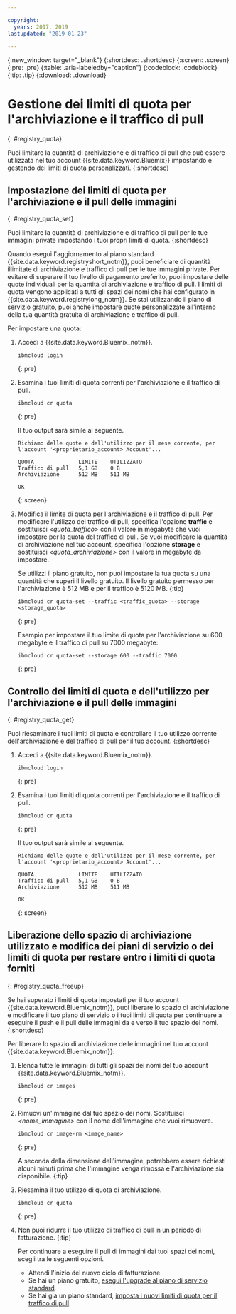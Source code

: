 ```yaml
---

copyright:
  years: 2017, 2019
lastupdated: "2019-01-23"

---
```


{:new_window: target="_blank"}
{:shortdesc: .shortdesc}
{:screen: .screen}
{:pre: .pre}
{:table: .aria-labeledby="caption"}
{:codeblock: .codeblock}
{:tip: .tip}
{:download: .download}

# Gestione dei limiti di quota per l'archiviazione e il traffico di pull
{: #registry_quota}

Puoi limitare la quantità di archiviazione e di traffico di pull che può essere utilizzata nel tuo account {{site.data.keyword.Bluemix}} impostando e gestendo dei limiti
di quota personalizzati.
{:shortdesc}

## Impostazione dei limiti di quota per l'archiviazione e il pull delle immagini
{: #registry_quota_set}

Puoi limitare la quantità di archiviazione e di traffico di pull per le tue immagini private impostando
i tuoi propri limiti di quota.
{:shortdesc}

Quando esegui l'aggiornamento al piano standard {{site.data.keyword.registryshort_notm}},
puoi beneficiare di quantità illimitate di archiviazione e traffico di pull per le tue immagini
private. Per evitare di superare il tuo livello di pagamento preferito, puoi impostare delle quote individuali per la
quantità di archiviazione e traffico di pull. I limiti di quota vengono applicati a tutti gli spazi dei nomi che hai configurato
in {{site.data.keyword.registrylong_notm}}. Se stai utilizzando il piano di
servizio gratuito, puoi anche impostare quote personalizzate all'interno della tua quantità gratuita di archiviazione e traffico di pull.

Per impostare una quota:

1. Accedi a {{site.data.keyword.Bluemix_notm}}.

    ```
    ibmcloud login
    ```
    {: pre}

2. Esamina i tuoi limiti di quota correnti per l'archiviazione e il traffico di pull.

    ```
    ibmcloud cr quota
    ```
    {: pre}

    Il tuo output
sarà simile al seguente.

    ```
    Richiamo delle quote e dell'utilizzo per il mese corrente, per l'account '<proprietario_account> Account'...

    QUOTA              LIMITE    UTILIZZATO
    Traffico di pull   5,1 GB    0 B
    Archiviazione      512 MB    511 MB

    OK
    ```
    {: screen}

3. Modifica il limite di quota per l'archiviazione e il traffico di pull. Per modificare l'utilizzo del traffico di
pull, specifica l'opzione **traffic** e sostituisci
_&lt;quota_traffico&gt;_ con il valore in megabyte che vuoi impostare per la quota del traffico
di pull. Se vuoi modificare la quantità di archiviazione nel tuo account, specifica
l'opzione **storage** e sostituisci _&lt;quota_archiviazione&gt;_ con il
valore in megabyte da impostare.

    Se utilizzi il piano gratuito, non puoi impostare la tua quota su una quantità che superi il livello gratuito. Il livello gratuito permesso per l'archiviazione è 512 MB e per il traffico è 5120 MB.
    {:tip}

    ```
    ibmcloud cr quota-set --traffic <traffic_quota> --storage <storage_quota>
    ```
    {: pre}

    Esempio
per impostare il tuo limite di quota per l'archiviazione su 600 megabyte e il traffico di pull su 7000 megabyte:

    ```
    ibmcloud cr quota-set --storage 600 --traffic 7000
    ```
    {: pre}

## Controllo dei limiti di quota e dell'utilizzo per l'archiviazione e il pull delle immagini
{: #registry_quota_get}

Puoi riesaminare i tuoi limiti di quota e controllare il tuo utilizzo corrente dell'archiviazione e del traffico di pull
per il tuo account.
{:shortdesc}

1. Accedi a {{site.data.keyword.Bluemix_notm}}.

    ```
    ibmcloud login
    ```
    {: pre}

2. Esamina i tuoi limiti di quota correnti per l'archiviazione e il traffico di pull.

    ```
    ibmcloud cr quota
    ```
    {: pre}

    Il tuo output
sarà simile al seguente.

    ```
    Richiamo delle quote e dell'utilizzo per il mese corrente, per l'account '<proprietario_account> Account'...

    QUOTA              LIMITE    UTILIZZATO
    Traffico di pull   5,1 GB    0 B
    Archiviazione      512 MB    511 MB

    OK
    ```
    {: screen}

## Liberazione dello spazio di archiviazione utilizzato e modifica dei piani di servizio o dei limiti di quota per restare entro i limiti di quota forniti
{: #registry_quota_freeup}

Se hai superato i limiti di quota impostati per il tuo account {{site.data.keyword.Bluemix_notm}}, puoi liberare lo spazio di archiviazione
e modificare il tuo piano di servizio o i tuoi limiti di quota per continuare a eseguire il push e il pull delle immagini da e verso
il tuo spazio dei nomi.
{:shortdesc}

Per liberare lo spazio di archiviazione delle immagini nel tuo account {{site.data.keyword.Bluemix_notm}}:

1. Elenca tutte le immagini di tutti gli spazi dei nomi del tuo account {{site.data.keyword.Bluemix_notm}}.

    ```
    ibmcloud cr images
    ```
    {: pre}

2. Rimuovi un'immagine dal tuo spazio dei nomi. Sostituisci
_&lt;nome_immagine&gt;_ con il nome dell'immagine che vuoi rimuovere.

    ```
    ibmcloud cr image-rm <image_name>
    ```
    {: pre}

    A seconda della dimensione dell'immagine, potrebbero essere richiesti alcuni minuti prima che l'immagine venga rimossa e l'archiviazione sia disponibile.
    {:tip}

3. Riesamina il tuo utilizzo di quota di archiviazione.

    ```
    ibmcloud cr quota
    ```
    {: pre}

4. Non puoi ridurre il tuo utilizzo di traffico di pull in un periodo di fatturazione.
   {:tip}

    Per continuare a eseguire il pull di immagini dai tuoi spazi dei nomi, scegli tra le seguenti opzioni.

    - Attendi l'inizio del nuovo ciclo di fatturazione.
    - Se hai un piano gratuito, [esegui l'upgrade al piano di servizio
standard](/docs/services/Registry/registry_overview.html#registry_plan_upgrade).
    - Se hai già un piano standard, [imposta i nuovi limiti
di quota per il traffico di pull](#registry_quota_set).
